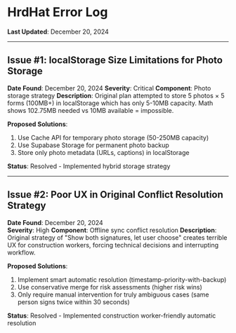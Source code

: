 # HrdHat Error Log

**Last Updated**: December 20, 2024

---

## Issue #1: localStorage Size Limitations for Photo Storage

**Date Found**: December 20, 2024
**Severity**: Critical
**Component**: Photo storage strategy
**Description**: Original plan attempted to store 5 photos × 5 forms (100MB+) in localStorage which has only 5-10MB capacity. Math shows 102.75MB needed vs 10MB available = impossible.

**Proposed Solutions**:

1. Use Cache API for temporary photo storage (50-250MB capacity)
2. Use Supabase Storage for permanent photo backup
3. Store only photo metadata (URLs, captions) in localStorage

**Status**: Resolved - Implemented hybrid storage strategy

---

## Issue #2: Poor UX in Original Conflict Resolution Strategy

**Date Found**: December 20, 2024  
**Severity**: High
**Component**: Offline sync conflict resolution
**Description**: Original strategy of "Show both signatures, let user choose" creates terrible UX for construction workers, forcing technical decisions and interrupting workflow.

**Proposed Solutions**:

1. Implement smart automatic resolution (timestamp-priority-with-backup)
2. Use conservative merge for risk assessments (higher risk wins)
3. Only require manual intervention for truly ambiguous cases (same person signs twice within 30 seconds)

**Status**: Resolved - Implemented construction worker-friendly automatic resolution
